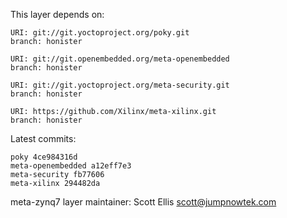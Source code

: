 This layer depends on:

    URI: git://git.yoctoproject.org/poky.git
    branch: honister

    URI: git://git.openembedded.org/meta-openembedded
    branch: honister

    URI: git://git.yoctoproject.org/meta-security.git
    branch: honister

    URI: https://github.com/Xilinx/meta-xilinx.git
    branch: honister

Latest commits:

    poky 4ce984316d
    meta-openembedded a12eff7e3
    meta-security fb77606
    meta-xilinx 294482da

meta-zynq7 layer maintainer: Scott Ellis <scott@jumpnowtek.com>
